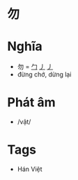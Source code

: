# 勿

# Nghĩa
* 勿 = [勹](勹.md) [丿](丿.md) [丿](丿.md)
* đừng chớ, dừng lại

# Phát âm
* /vật/

# Tags
* Hán Việt

<script>window.HANZI_FIELD='勿';</script>
